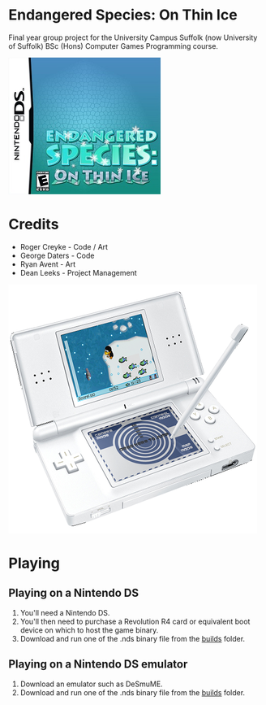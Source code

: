 # Endangered Species: On Thin Ice
Final year group project for the University Campus Suffolk (now University of Suffolk) BSc (Hons) Computer Games Programming course.

![Endangered Species: On Thin Ice](https://github.com/creyke/EndangeredSpeciesOnThinIce/raw/master/art/packaging/BoxArtVerySmall.jpg)

# Credits
* Roger Creyke - Code / Art
* George Daters - Code
* Ryan Avent - Art
* Dean Leeks - Project Management

![Endangered Species: On Thin Ice](https://github.com/creyke/EndangeredSpeciesOnThinIce/raw/master/art/marketing/ESOTI_DS_Shot_04_Small.png)

# Playing
## Playing on a Nintendo DS
1. You'll need a Nintendo DS.
2. You'll then need to purchase a Revolution R4 card or equivalent boot device on which to host the game binary.
3. Download and run one of the .nds binary file from the [builds](https://github.com/creyke/EndangeredSpeciesOnThinIce/tree/master/builds) folder.

## Playing on a Nintendo DS emulator
1. Download an emulator such as DeSmuME.
2. Download and run one of the .nds binary file from the [builds](https://github.com/creyke/EndangeredSpeciesOnThinIce/tree/master/builds) folder.

